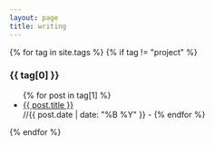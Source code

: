 ```yaml
---
layout: page
title: writing
---
```


{% for tag in site.tags %}
  {% if tag != "project" %}
    <h3>{{ tag[0] }}</h3>
    <ul>
      {% for post in tag[1] %}
        <li><a href="{{ post.url }}">{{ post.title }}</a></li> //{{ post.date | date: "%B %Y" }} - 
      {% endfor %}
    </ul>
{% endfor %}

